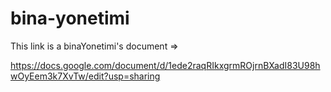 # bina-yonetimi

This link is a binaYonetimi's document => 


https://docs.google.com/document/d/1ede2raqRIkxgrmROjrnBXadI83U98hwOyEem3k7XvTw/edit?usp=sharing
